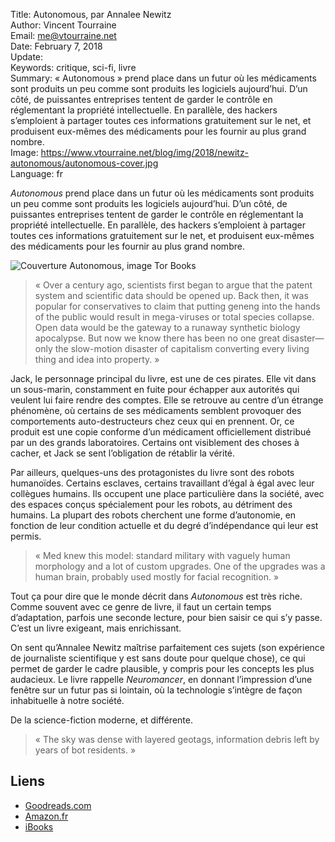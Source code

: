 Title:     Autonomous, par Annalee Newitz  
Author:    Vincent Tourraine  
Email:     me@vtourraine.net  
Date:      February 7, 2018  
Update:    
Keywords:  critique, sci-fi, livre  
Summary:   « Autonomous » prend place dans un futur où les médicaments sont produits un peu comme sont produits les logiciels aujourd’hui. D’un côté, de puissantes entreprises tentent de garder le contrôle en réglementant la propriété intellectuelle. En parallèle, des hackers s’emploient à partager toutes ces informations gratuitement sur le net, et produisent eux-mêmes des médicaments pour les fournir au plus grand nombre.  
Image:     https://www.vtourraine.net/blog/img/2018/newitz-autonomous/autonomous-cover.jpg  
Language:  fr  

*Autonomous* prend place dans un futur où les médicaments sont produits un peu comme sont produits les logiciels aujourd’hui. D’un côté, de puissantes entreprises tentent de garder le contrôle en réglementant la propriété intellectuelle. En parallèle, des hackers s’emploient à partager toutes ces informations gratuitement sur le net, et produisent eux-mêmes des médicaments pour les fournir au plus grand nombre.

![Couverture Autonomous, image Tor Books](/blog/img/2018/newitz-autonomous/autonomous-cover.jpg)

> « Over a century ago, scientists first began to argue that the patent system and scientific data should be opened up. Back then, it was popular for conservatives to claim that putting geneng into the hands of the public would result in mega-viruses or total species collapse. Open data would be the gateway to a runaway synthetic biology apocalypse. But now we know there has been no one great disaster—only the slow-motion disaster of capitalism converting every living thing and idea into property. »

Jack, le personnage principal du livre, est une de ces pirates. Elle vit dans un sous-marin, constamment en fuite pour échapper aux autorités qui veulent lui faire rendre des comptes. Elle se retrouve au centre d’un étrange phénomène, où certains de ses médicaments semblent provoquer des comportements auto-destructeurs chez ceux qui en prennent. Or, ce produit est une copie conforme d’un médicament officiellement distribué par un des grands laboratoires. Certains ont visiblement des choses à cacher, et Jack se sent l’obligation de rétablir la vérité.

Par ailleurs, quelques-uns des protagonistes du livre sont des robots humanoïdes. Certains esclaves, certains travaillant d’égal à égal avec leur collègues humains. Ils occupent une place particulière dans la société, avec des espaces conçus spécialement pour les robots, au détriment des humains. La plupart des robots cherchent une forme d’autonomie, en fonction de leur condition actuelle et du degré d’indépendance qui leur est permis.

> « Med knew this model: standard military with vaguely human morphology and a lot of custom upgrades. One of the upgrades was a human brain, probably used mostly for facial recognition. »

Tout ça pour dire que le monde décrit dans *Autonomous* est très riche. Comme souvent avec ce genre de livre, il faut un certain temps d’adaptation, parfois une seconde lecture, pour bien saisir ce qui s’y passe. C’est un livre exigeant, mais enrichissant.

On sent qu’Annalee Newitz maîtrise parfaitement ces sujets (son expérience de journaliste scientifique y est sans doute pour quelque chose), ce qui permet de garder le cadre plausible, y compris pour les concepts les plus audacieux. Le livre rappelle *Neuromancer*, en donnant l’impression d’une fenêtre sur un futur pas si lointain, où la technologie s’intègre de façon inhabituelle à notre société.

De la science-fiction moderne, et différente.

> « The sky was dense with layered geotags, information debris left by years of bot residents. »


## Liens

- [Goodreads.com](https://www.goodreads.com/book/show/28209634-autonomous)
- [Amazon.fr](https://www.amazon.fr/Autonomous-Annalee-Newitz/dp/0765392070)
- [iBooks](https://itunes.apple.com/book/autonomous/id1195966373?mt=11)
